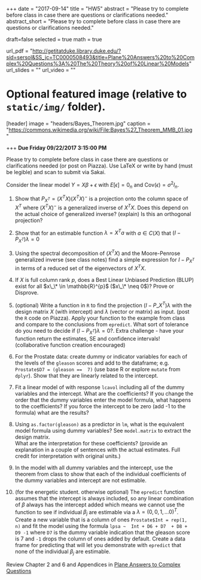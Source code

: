 +++
date = "2017-09-14"
title = "HW5"
abstract = "Please try to complete before class  in case there are questions or clarifications needed."
abstract_short = "Please try to complete before class in case there are questions or clarifications needed."

draft=false
selected = true
math = true

url_pdf = "http://getitatduke.library.duke.edu/?sid=sersol&SS_jc=TC0000508493&title=Plane%20Answers%20to%20Complex%20Questions%3A%20The%20Theory%20of%20Linear%20Models"
url_slides = ""
url_video = ""

# Optional featured image (relative to `static/img/` folder).
[header]
image = "headers/Bayes_Theorem.jpg"
caption = "https://commons.wikimedia.org/wiki/File:Bayes%27_Theorem_MMB_01.jpg"

+++
**Due Friday 09/22/2017 3:15:00 PM**

Please try to complete before class in case there are questions or clarifications needed (or post on Piazza). Use LaTeX or write by hand (must be legible) and scan to submit via Sakai.  

Consider the linear model $Y = X\beta + \epsilon$ with $E[\epsilon] = 0_n$ and Cov$(\epsilon) = \sigma^2 I_n$. 

1. Show that $P_{X^T} = (X^TX) (X^TX)^{-}$ is a projection 
  onto the column space of $X^T$  where $(X^TX)^{-}$ is a generalized inverse of $X^TX$.  Does this depend on the actual choice of generalized inverse?
  (explain)  Is this an orthogonal projection?

2. Show that for an estimable function $\lambda = X^T a$  with
  $a \in C(X)$ that $(I - P_{X^T}) \lambda = 0$
 
3.  Using the spectral decomposition of $(X^TX)$ and the
  Moore-Penrose generalized inverse (see class notes) find a simple
  expression for $I - P_{X^T}$ in terms of a reduced set of the eigenvectors of   $X^TX$.
  
4.  If $X$ is full column rank $p$, does a Best Linear Unbiased
  Prediction (BLUP) exist for all $x\_\* \in \mathbb{R}^{p}$ ($x\_\* \neq 0$)?  Prove or Disprove.  

5. (optional) Write a function in `R`  to  find the projection
$(I - P\_{X^T}) \lambda$   with the design matrix $X$ (with intercept) and $\lambda$ (vector or  matrix) as input.   (post the `R` code on Piazza).
  Apply your function  to the example from class and compare to the
  conclusions from  `epredict`.   What sort of tolerance do you need to
 decide if $(I - P_{X^T}) \lambda = 0$?.   Extra challenge -
 have your function return the estimates, SE and confidence intervals!  
(collaborative function creation encouraged)


6.  For the Prostate data:  create dummy or indicator
   variables for each of the levels of the `gleason`
   scores and add to the dataframe;  e.g.
   `Prostate$D7 = (gleason ==  7)`  (use base R or explore `mutate` from `dplyr`).   Show that they are linearly related to the intercept.
   
   
7.  Fit a linear model of with response `lcavol`  including all
  of the dummy variables and the intercept. What are the coefficients?  If you change the order that the dummy variables enter the model formula, what happens to the coefficients? If you force the intercept to be zero (add -1 to the formula) what are the results?   

8. Using `as.factor(gleason)` as a predictor in `lm`, what is the
  equivalent model formula using dummy variables?  See
  `model.matrix` to extract the design matrix.  
What are the interpretation for these coefficients?  (provide an
explanation in a couple of sentences with the actual estimates.  Full credit for interpretation with original units.)

9. In the model with all dummy variables and the intercept, use the
  theorem from class to show that each of the individual coefficients
  of the dummy variables and intercept are not estimable. 

10.  (for the energetic student. otherwise optional)  The `epredict` function assumes that  the intercept is always included, so any linear combination of $\beta$
  always has the intercept added which means we cannot use the
  function to see if individual $\beta_j$ are estimable via a 
  $\lambda = (0, 0, 1, \ldots 0)^T$. Create a new variable that is a
  column of ones  `Prostate$Int = rep(1, n)` and fit the model
  using the formula `lpsa ~  Int + D6 + D7  + D8 + D9 -1`
  where `D7` is the dummy variable indication that the gleason score is
  7 and `-1` drops the column of ones added by default.    Create a data
  frame for predicting that will let you demonstrate with `epredict` that none of the individual $\beta_j$ are estimable.


Review Chapter 2 and 6 and Appendices in [Plane Answers to Complex Questions](http://getitatduke.library.duke.edu/?sid=sersol&SS_jc=TC0000508493&title=Plane%20Answers%20to%20Complex%20Questions%3A%20The%20Theory%20of%20Linear%20Models)

